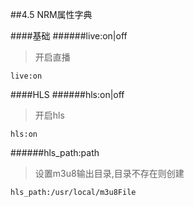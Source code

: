 ##4.5 NRM属性字典

####基础
######live:on|off
>开启直播

```
live:on
```
####HLS
######hls:on|off
>开启hls

```
hls:on
```
######hls_path:path

>设置m3u8输出目录,目录不存在则创建

```
hls_path:/usr/local/m3u8File
```
 